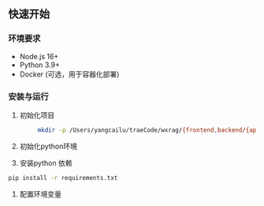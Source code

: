 
## 快速开始

### 环境要求

- Node.js 16+
- Python 3.9+
- Docker (可选，用于容器化部署)

### 安装与运行

1. 初始化项目
   ```bash
        mkdir -p /Users/yangcailu/traeCode/wxrag/{frontend,backend/{api,core,models,services,utils},scripts,docs,tests}
    ```

2. 初始化python环境
   
3. 安装python 依赖

```bash
pip install -r requirements.txt
```
1. 配置环境变量